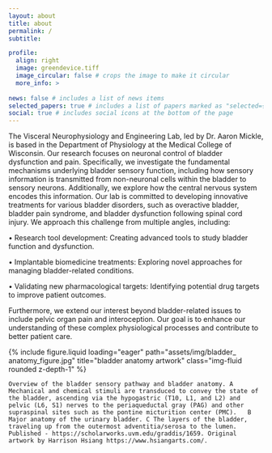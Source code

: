 ```yaml
---
layout: about
title: about
permalink: /
subtitle: 

profile:
  align: right
  image: greendevice.tiff
  image_circular: false # crops the image to make it circular
  more_info: >
    
news: false # includes a list of news items
selected_papers: true # includes a list of papers marked as "selected={true}"
social: true # includes social icons at the bottom of the page
---
```


The Visceral Neurophysiology and Engineering Lab, led by Dr. Aaron Mickle, is based in the Department of Physiology at the Medical College of Wisconsin. Our research focuses on neuronal control of bladder dysfunction and pain. Specifically, we investigate the fundamental mechanisms underlying bladder sensory function, including how sensory information is transmitted from non-neuronal cells within the bladder to sensory neurons. Additionally, we explore how the central nervous system encodes this information.
Our lab is committed to developing innovative treatments for various bladder disorders, such as overactive bladder, bladder pain syndrome, and bladder dysfunction following spinal cord injury. We approach this challenge from multiple angles, including:

•	Research tool development: Creating advanced tools to study bladder function and dysfunction.

•	Implantable biomedicine treatments: Exploring novel approaches for managing bladder-related conditions.

•	Validating new pharmacological targets: Identifying potential drug targets to improve patient outcomes.

Furthermore, we extend our interest beyond bladder-related issues to include pelvic organ pain and interoception. Our goal is to enhance our understanding of these complex physiological processes and contribute to better patient care.

<div class="row">
    <div class="col-sm mt-3 mt-md-0">
        {% include figure.liquid loading="eager" path="assets/img/bladder_ anatomy_figure.jpg" title="bladder anatomy artwork" class="img-fluid rounded z-depth-1" %}
    </div>
</div>
<div class="caption">
  
    Overview of the bladder sensory pathway and bladder anatomy. A Mechanical and chemical stimuli are transduced to convey the state of the bladder, ascending via the hypogastric (T10, L1, and L2) and pelvic (L6, S1) nerves to the periaqueductal gray (PAG) and other supraspinal sites such as the pontine micturition center (PMC).   B Major anatomy of the urinary bladder. C The layers of the bladder, traveling up from the outermost adventitia/serosa to the lumen. Published - https://scholarworks.uvm.edu/graddis/1659. Original artwork by Harrison Hsiang https://www.hsiangarts.com/.
</div>
